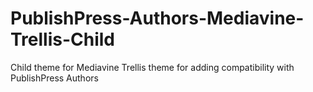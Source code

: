 # PublishPress-Authors-Mediavine-Trellis-Child
Child theme for Mediavine Trellis theme for adding compatibility with PublishPress Authors
